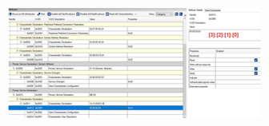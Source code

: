 ![Screanshoot](https://github.com/ebarrio/PSoC-designs/blob/master/PSoC4/BLE_customprofile/BLE_attr.png)
